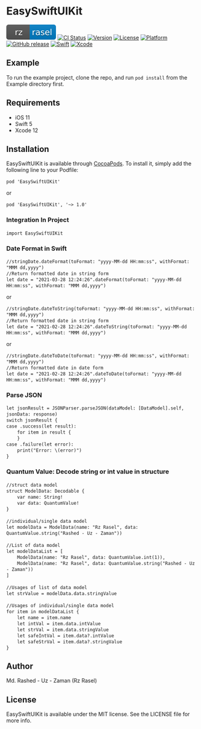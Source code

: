 # EasySwiftUIKit

[![Rz Rasel](https://raw.githubusercontent.com/arzrasel/svg/main/rz-rasel-blue.svg)](https://github.com/rzrasel)
[![CI Status](https://img.shields.io/travis/Rashed/EasySwiftUIKit.svg?style=flat)](https://travis-ci.org/Rashed/EasySwiftUIKit)
[![Version](https://img.shields.io/cocoapods/v/EasySwiftUIKit.svg?style=flat)](https://cocoapods.org/pods/EasySwiftUIKit)
[![License](https://img.shields.io/cocoapods/l/EasySwiftUIKit.svg?style=flat)](https://cocoapods.org/pods/EasySwiftUIKit)
[![Platform](https://img.shields.io/cocoapods/p/EasySwiftUIKit.svg?style=flat)](https://cocoapods.org/pods/EasySwiftUIKit)
[![GitHub release](https://img.shields.io/github/tag/arzrasel/EasySwiftUIKit.svg)](https://github.com/arzrasel/EasySwiftUIKit/releases)
[![Swift](https://img.shields.io/badge/Swift-5.0-orange.svg)](https://swift.org)
[![Xcode](https://img.shields.io/badge/Xcode-11.4-blue.svg)](https://developer.apple.com/xcode)

## Example

To run the example project, clone the repo, and run `pod install` from the Example directory first.

## Requirements

- iOS 11
- Swift 5
- Xcode 12

## Installation

EasySwiftUIKit is available through [CocoaPods](https://cocoapods.org/pods/EasySwiftUIKit). To install
it, simply add the following line to your Podfile:

```podInstallEasySwiftUIKit01
pod 'EasySwiftUIKit'
```
or
```podInstallEasySwiftUIKit02
pod 'EasySwiftUIKit', '~> 1.0'
```

### Integration In Project

```IntegrationInProject
import EasySwiftUIKit
```

### Date Format in Swift

```DateFormatInSwiftOne
//stringDate.dateFormat(toFormat: "yyyy-MM-dd HH:mm:ss", withFormat: "MMM dd,yyyy")
//Return formatted date in string form
let date = "2021-03-28 12:24:26".dateFormat(toFormat: "yyyy-MM-dd HH:mm:ss", withFormat: "MMM dd,yyyy")
```
or
```DateFormatInSwiftTwo
//stringDate.dateToString(toFormat: "yyyy-MM-dd HH:mm:ss", withFormat: "MMM dd,yyyy")
//Return formatted date in string form
let date = "2021-02-28 12:24:26".dateToString(toFormat: "yyyy-MM-dd HH:mm:ss", withFormat: "MMM dd,yyyy")
```
or
```DateFormatInSwiftThree
//stringDate.dateToDate(toFormat: "yyyy-MM-dd HH:mm:ss", withFormat: "MMM dd,yyyy")
//Return formatted date in date form
let date = "2021-02-28 12:24:26".dateToDate(toFormat: "yyyy-MM-dd HH:mm:ss", withFormat: "MMM dd,yyyy")
```

### Parse JSON

```JSONParseWay001
let jsonResult = JSONParser.parseJSON(dataModel: [DataModel].self, jsonData: response)
switch jsonResult {
case .success(let result):
    for item in result {
    }
case .failure(let error):
    print("Error: \(error)")
}
```

### Quantum Value: Decode string or int value in structure

```DecodeQuantumValue
//struct data model
struct ModelData: Decodable {
    var name: String!
    var data: QuantumValue!
}

//individual/single data model
let modelData = ModelData(name: "Rz Rasel", data: QuantumValue.string("Rashed - Uz - Zaman"))

//List of data model
let modelDataList = [
    ModelData(name: "Rz Rasel", data: QuantumValue.int(1)),
    ModelData(name: "Rz Rasel", data: QuantumValue.string("Rashed - Uz - Zaman"))
]

//Usages of list of data model
let strValue = modelData.data.stringValue

//Usages of individual/single data model
for item in modelDataList {
    let name = item.name
    let intVal = item.data.intValue
    let strVal = item.data.stringValue
    let safeIntVal = item.data?.intValue
    let safeStrVal = item.data?.stringValue
}
```

## Author

Md. Rashed - Uz - Zaman (Rz Rasel)

## License

EasySwiftUIKit is available under the MIT license. See the LICENSE file for more info.

<!--https://github.com/goktugyil/EZSwiftExtensions-->
